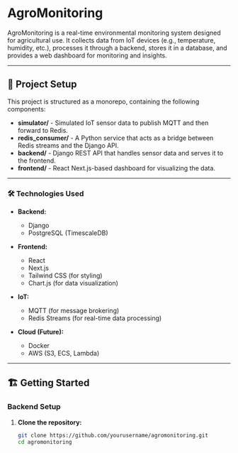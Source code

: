 # AgroMonitoring

AgroMonitoring is a real-time environmental monitoring system designed for agricultural use. It collects data from IoT devices (e.g., temperature, humidity, etc.), processes it through a backend, stores it in a database, and provides a web dashboard for monitoring and insights.

---

## 🚀 Project Setup

This project is structured as a monorepo, containing the following components:

- **simulator/** - Simulated IoT sensor data to publish MQTT and then forward to Redis.
- **redis_consumer/** - A Python service that acts as a bridge between Redis streams and the Django API.
- **backend/** - Django REST API that handles sensor data and serves it to the frontend.
- **frontend/** - React Next.js-based dashboard for visualizing the data.

---

### 🛠 Technologies Used

- **Backend:**
  - Django
  - PostgreSQL (TimescaleDB)

- **Frontend:**
  - React
  - Next.js
  - Tailwind CSS (for styling)
  - Chart.js (for data visualization)

- **IoT:**
  - MQTT (for message brokering)
  - Redis Streams (for real-time data processing)

- **Cloud (Future):**
  - Docker
  - AWS (S3, ECS, Lambda)

---

## 🏗 Getting Started

### Backend Setup

1. **Clone the repository:**

   ```bash
   git clone https://github.com/yourusername/agromonitoring.git
   cd agromonitoring
